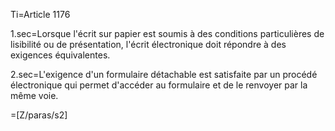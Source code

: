 Ti=Article 1176

1.sec=Lorsque l'écrit sur papier est soumis à des conditions particulières de lisibilité ou de présentation, l'écrit électronique doit répondre à des exigences équivalentes.

2.sec=L'exigence d'un formulaire détachable est satisfaite par un procédé électronique qui permet d'accéder au formulaire et de le renvoyer par la même voie.

=[Z/paras/s2]
